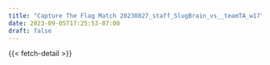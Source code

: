 ```yaml
---
title: "Capture The Flag Match 20230827_staff_SlugBrain_vs__teamTA_w17"
date: 2023-09-05T17:25:53-07:00
draft: false
---
```


{{< fetch-detail >}}